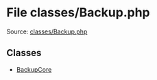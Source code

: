 File classes/Backup.php
=========

Source: [classes/Backup.php](https://github.com/PrestaShop/PrestaShop/blob/1.5.2.0/classes/Backup.php)


Classes
-------

* [BackupCore](class.BackupCore.md)

